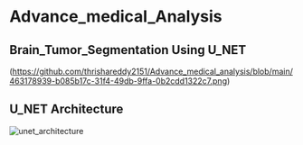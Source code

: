 
# Advance_medical_Analysis

## Brain_Tumor_Segmentation Using U_NET
(https://github.com/thrishareddy2151/Advance_medical_analysis/blob/main/463178939-b085b17c-31f4-49db-9ffa-0b2cdd1322c7.png)

## U_NET Architecture
![unet_architecture](https://github.com/user-attachments/assets/bfd19860-4e53-48ed-ac8a-6ee1955250c5)


